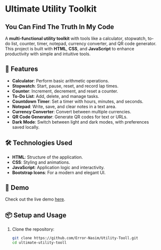 # Ultimate Utility Toolkit
## You Can Find The Truth In My Code
A **multi-functional utility toolkit** with tools like a calculator, stopwatch, to-do list, counter, timer, notepad, currency converter, and QR code generator. This project is built with **HTML**, **CSS**, and **JavaScript** to enhance productivity with simple and intuitive tools.

## 🚀 Features

- **Calculator**: Perform basic arithmetic operations.
- **Stopwatch**: Start, pause, reset, and record lap times.
- **Counter**: Increment, decrement, and reset a counter.
- **To-Do List**: Add, delete, and manage tasks.
- **Countdown Timer**: Set a timer with hours, minutes, and seconds.
- **Notepad**: Write, save, and clear notes in a text area.
- **Currency Converter**: Convert between multiple currencies.
- **QR Code Generator**: Generate QR codes for text or URLs.
- **Dark Mode**: Switch between light and dark modes, with preferences saved locally.

## 🛠️ Technologies Used

- **HTML**: Structure of the application.
- **CSS**: Styling and animations.
- **JavaScript**: Application logic and interactivity.
- **Bootstrap Icons**: For a modern and elegant UI.

## 🌟 Demo

Check out the live demo [here](https://error-nasim.github.io/Ultimate-Toll/).

## 📦 Setup and Usage

1. Clone the repository:
   ```bash
   git clone https://github.com/Error-Nasim/Utility-Tooll.git
   cd ultimate-utility-tooll
   ```

